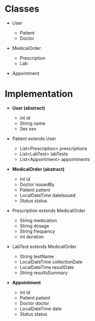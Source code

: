 # Classes

- User
  - Patient
  - Doctor

- MedicalOrder
  - Prescription
  - Lab

- Appointment

# Implementation

- **User (abstract)**
  - int id
  - String name
  - Sex sex

- Patient extends User
  - List\<Prescription\> prescriptions
  - List\<LabTest\> labTests
  - List\<Appointment\> appointments

- **MedicalOrder (abstract)**
  - int id
  - Doctor issuedBy
  - Patient patient
  - LocalDateTime dateIssued
  - Status status

- Prescription extends MedicalOrder
  - String medication
  - String dosage
  - String frequency
  - int duration

- LabTest extends MedicalOrder
  - String testName
  - LocalDateTime collectionDate
  - LocalDateTime resultDate
  - String resultsSummary

- **Appointment**
  - int id
  - Patient patient
  - Doctor doctor
  - LocalDateTime date
  - Status status